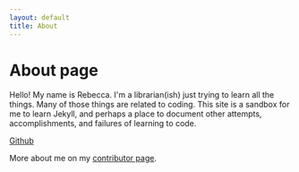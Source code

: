```yaml
---
layout: default
title: About
---
```

# About page

Hello! My name is Rebecca. I'm a librarian(ish) just trying to learn all the things. Many of those things are related to coding. This site is a sandbox for me to learn Jekyll, and perhaps a place to document other attempts, accomplishments, and failures of learning to code.

[Github](https://github.com/rmtownsend/)

More about me on my [contributor page](/jekyll-blog/creators/rebecca.html).
